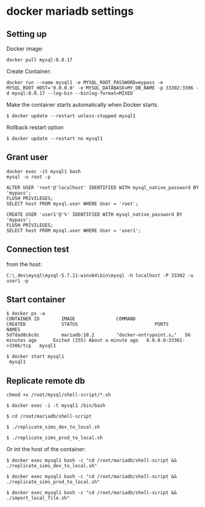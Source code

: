 # docker mariadb settings

## Setting up

Docker image:

```
docker pull mysql:8.0.17
```

Create Container:

```
docker run --name mysql1 -e MYSQL_ROOT_PASSWORD=mypass -e MYSQL_ROOT_HOST='0.0.0.0' -e MYSQL_DATABASE=MY_DB_NAME -p 33302:3306 -d mysql:8.0.17 --log-bin --binlog-format=MIXED
```

Make the container starts automatically when Docker starts.

```
$ docker update --restart unless-stopped mysql1
```

Rollback restart option

```
$ docker update --restart no mysql1
```

## Grant user

```
docker exec -it mysql1 bash
mysql -u root -p
```

```
ALTER USER 'root'@'localhost' IDENTIFIED WITH mysql_native_password BY 'mypass';
FLUSH PRIVILEGES;
SELECT host FROM mysql.user WHERE User = 'root';

CREATE USER 'user1'@'%' IDENTIFIED WITH mysql_native_password BY 'mypass';
FLUSH PRIVILEGES;
SELECT host FROM mysql.user WHERE User = 'user1';

```

## Connection test

from the host:

```
C:\_dev\mysql\mysql-5.7.11-winx64\bin\mysql -h localhost -P 33302 -u user1 -p
```

## Start container

```
$ docker ps -a
CONTAINER ID        IMAGE               COMMAND                  CREATED             STATUS                            PORTS                     NAMES
5d7dad8c6cdc        mariadb:10.2        "docker-entrypoint.s…"   56 minutes ago      Exited (255) About a minute ago   0.0.0.0:33301->3306/tcp   mysql1

```

```
$ docker start mysql1
 mysql1
```

## Replicate remote db

```
chmod +x /root/mysql/shell-script/*.sh
```

```
$ docker exec -i -t mysql1 /bin/bash

$ cd /root/mariadb/shell-script

$ ./replicate_sims_dev_to_local.sh

$ ./replicate_sims_prod_to_local.sh
```

Or int the host of the container:

```
$ docker exec mysql1 bash -c "cd /root/mariadb/shell-script && ./replicate_sims_dev_to_local.sh"

$ docker exec mysql1 bash -c "cd /root/mariadb/shell-script && ./replicate_sims_prod_to_local.sh"

$ docker exec mysql1 bash -c "cd /root/mariadb/shell-script && ./import_local_file.sh"
```
